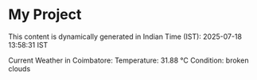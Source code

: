 # My Project

This content is dynamically generated in Indian Time (IST): 2025-07-18 13:58:31 IST


Current Weather in Coimbatore:
Temperature: 31.88 °C
Condition: broken clouds
